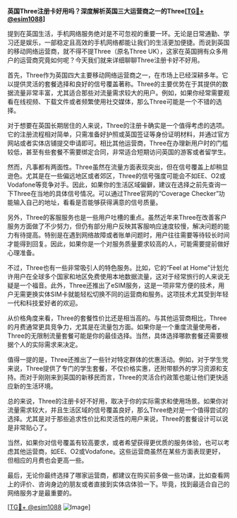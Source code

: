 **英国Three注册卡好用吗？深度解析英国三大运营商之一的Three[[TG💪+ @esim1088](https://t.me/s/esim1088)]**

提到在英国生活，手机网络服务绝对是不可忽视的重要一环。无论是日常通勤、学习还是娱乐，一部稳定且高效的手机网络都能让我们的生活更加便捷。而说到英国的移动网络运营商，就不得不提Three（原名Three UK），这家在英国拥有众多用户的运营商究竟如何呢？今天我们就来详细聊聊Three注册卡好不好用。

首先，Three作为英国四大主要移动网络运营商之一，在市场上已经深耕多年。它以提供灵活的套餐选择和良好的信号覆盖著称。Three的主要优势在于其提供的数据流量非常丰富，尤其适合那些对流量需求较大的用户。例如，如果你经常需要观看在线视频、下载文件或者频繁使用社交媒体，那么Three可能是一个不错的选择。

对于想要在英国长期居住的人来说，Three的注册卡确实是一个值得考虑的选项。它的注册流程相对简单，只需准备好护照或英国签证等身份证明材料，并通过官方网站或者实体店铺提交申请即可。相比其他运营商，Three在办理新用户时的门槛较低，甚至有些套餐不需要绑定合同，非常适合短期访问英国的游客或者留学生。

然而，凡事都有两面性。Three虽然在流量方面表现突出，但在信号覆盖上却稍显逊色。尤其是在一些偏远地区或者郊区，Three的信号强度可能会不如EE、O2或Vodafone等竞争对手。因此，如果你的生活区域偏僻，建议在选择之前先查询一下Three在当地的具体信号情况。可以通过Three官网的“Coverage Checker”功能输入自己的地址，看看是否能够获得满意的信号质量。

另外，Three的客服服务也是一些用户吐槽的重点。虽然近年来Three在改善客户服务方面做了不少努力，但仍有部分用户反映其客服响应速度较慢，解决问题的能力有待提高。特别是在遇到网络故障或者账单问题时，用户往往需要等待较长时间才能得到回复。因此，如果你是一个对服务质量要求较高的人，可能需要提前做好心理准备。

不过，Three也有一些非常吸引人的特色服务。比如，它的“Feel at Home”计划允许用户在全球多个国家和地区免费使用本地数据流量，这对于经常旅行的人来说无疑是一个福音。此外，Three还推出了eSIM服务，这是一项非常方便的技术，用户无需更换实体SIM卡就能轻松切换不同的运营商和服务。这项技术尤其受到年轻一代和科技爱好者的欢迎。

从价格角度来看，Three的套餐性价比还是相当高的。与其他运营商相比，Three的月费通常更具竞争力，尤其是在流量包方面。如果你是一个重度流量使用者，Three的无限制流量套餐可能是你的最佳选择。当然，具体选择哪款套餐还需要根据个人的实际需求来决定。

值得一提的是，Three还推出了一些针对特定群体的优惠活动。例如，对于学生党来说，Three提供了专门的学生套餐，不仅价格实惠，还附带额外的学习资源和支持。而对于刚刚来到英国的新移民而言，Three的灵活合约政策也能让他们更快适应新的生活环境。

总的来说，Three的注册卡好不好用，取决于你的实际需求和使用场景。如果你对流量需求较大，并且生活区域的信号覆盖良好，那么Three绝对是一个值得尝试的选择。尤其是对于那些追求性价比和灵活性的用户来说，Three的套餐设计可以说是非常贴心了。

当然，如果你对信号覆盖有较高要求，或者希望获得更优质的服务体验，也可以考虑其他运营商，如EE、O2或Vodafone。这些运营商虽然在某些方面表现更好，但相应的月费也会更高一些。

最后，无论你最终选择了哪家运营商，都建议在购买前多做一些功课，比如查看网上的评价、咨询身边的朋友或者直接到实体店体验一下。毕竟，找到最适合自己的网络服务才是最重要的。

[[TG💪+ @esim1088](https://t.me/s/esim1088) ![Image](https://i.postimg.cc/4NQfJmqS/Snipaste-2025-05-13-00-14-12.png)]